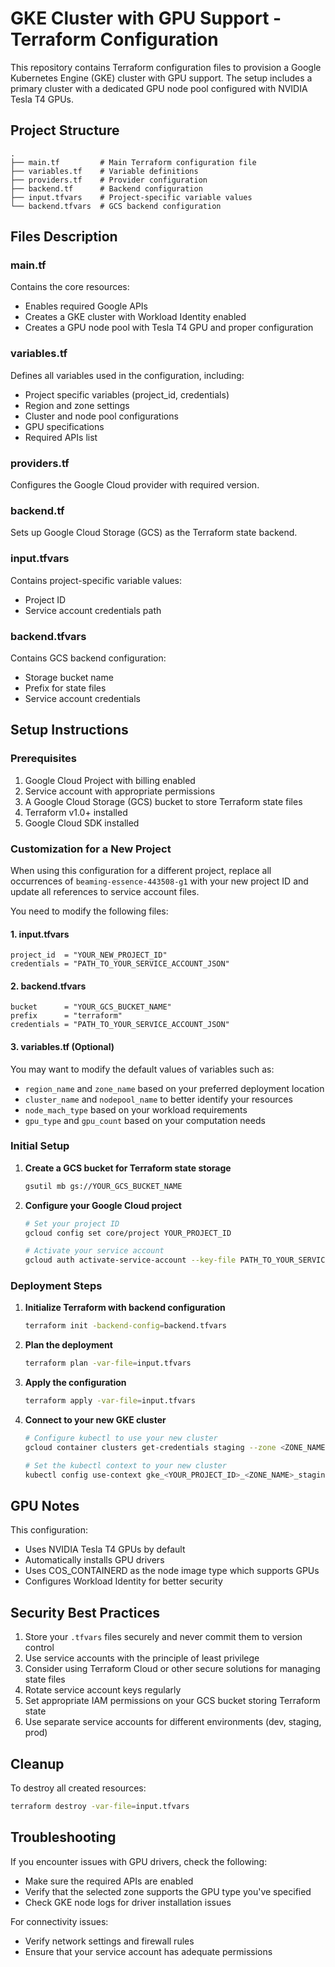 # GKE Cluster with GPU Support - Terraform Configuration

This repository contains Terraform configuration files to provision a Google Kubernetes Engine (GKE) cluster with GPU support. The setup includes a primary cluster with a dedicated GPU node pool configured with NVIDIA Tesla T4 GPUs.

## Project Structure

```
.
├── main.tf         # Main Terraform configuration file
├── variables.tf    # Variable definitions
├── providers.tf    # Provider configuration
├── backend.tf      # Backend configuration
├── input.tfvars    # Project-specific variable values
└── backend.tfvars  # GCS backend configuration
```

## Files Description

### main.tf
Contains the core resources:
- Enables required Google APIs
- Creates a GKE cluster with Workload Identity enabled
- Creates a GPU node pool with Tesla T4 GPU and proper configuration

### variables.tf
Defines all variables used in the configuration, including:
- Project specific variables (project_id, credentials)
- Region and zone settings
- Cluster and node pool configurations
- GPU specifications
- Required APIs list

### providers.tf
Configures the Google Cloud provider with required version.

### backend.tf
Sets up Google Cloud Storage (GCS) as the Terraform state backend.

### input.tfvars
Contains project-specific variable values:
- Project ID
- Service account credentials path

### backend.tfvars
Contains GCS backend configuration:
- Storage bucket name
- Prefix for state files
- Service account credentials

## Setup Instructions

### Prerequisites
1. Google Cloud Project with billing enabled
2. Service account with appropriate permissions
3. A Google Cloud Storage (GCS) bucket to store Terraform state files
4. Terraform v1.0+ installed
5. Google Cloud SDK installed

### Customization for a New Project

When using this configuration for a different project, replace all occurrences of `beaming-essence-443508-g1` with your new project ID and update all references to service account files.

You need to modify the following files:

#### 1. input.tfvars
```hcl
project_id  = "YOUR_NEW_PROJECT_ID"
credentials = "PATH_TO_YOUR_SERVICE_ACCOUNT_JSON"
```

#### 2. backend.tfvars
```hcl
bucket      = "YOUR_GCS_BUCKET_NAME"
prefix      = "terraform"
credentials = "PATH_TO_YOUR_SERVICE_ACCOUNT_JSON"
```

#### 3. variables.tf (Optional)
You may want to modify the default values of variables such as:
- `region_name` and `zone_name` based on your preferred deployment location
- `cluster_name` and `nodepool_name` to better identify your resources
- `node_mach_type` based on your workload requirements
- `gpu_type` and `gpu_count` based on your computation needs

### Initial Setup

1. **Create a GCS bucket for Terraform state storage**
   ```bash
   gsutil mb gs://YOUR_GCS_BUCKET_NAME
   ```

2. **Configure your Google Cloud project**
   ```bash
   # Set your project ID
   gcloud config set core/project YOUR_PROJECT_ID
   
   # Activate your service account
   gcloud auth activate-service-account --key-file PATH_TO_YOUR_SERVICE_ACCOUNT_JSON
   ```

### Deployment Steps

1. **Initialize Terraform with backend configuration**
   ```bash
   terraform init -backend-config=backend.tfvars
   ```

2. **Plan the deployment**
   ```bash
   terraform plan -var-file=input.tfvars
   ```

3. **Apply the configuration**
   ```bash
   terraform apply -var-file=input.tfvars
   ```

4. **Connect to your new GKE cluster**
   ```bash
   # Configure kubectl to use your new cluster
   gcloud container clusters get-credentials staging --zone <ZONE_NAME> --project YOUR_PROJECT_ID
   
   # Set the kubectl context to your new cluster
   kubectl config use-context gke_<YOUR_PROJECT_ID>_<ZONE_NAME>_staging
   ```

## GPU Notes

This configuration:
- Uses NVIDIA Tesla T4 GPUs by default
- Automatically installs GPU drivers
- Uses COS_CONTAINERD as the node image type which supports GPUs
- Configures Workload Identity for better security

## Security Best Practices

1. Store your `.tfvars` files securely and never commit them to version control
2. Use service accounts with the principle of least privilege
3. Consider using Terraform Cloud or other secure solutions for managing state files
4. Rotate service account keys regularly
5. Set appropriate IAM permissions on your GCS bucket storing Terraform state
6. Use separate service accounts for different environments (dev, staging, prod)

## Cleanup

To destroy all created resources:
```bash
terraform destroy -var-file=input.tfvars
```

## Troubleshooting

If you encounter issues with GPU drivers, check the following:
- Make sure the required APIs are enabled
- Verify that the selected zone supports the GPU type you've specified
- Check GKE node logs for driver installation issues

For connectivity issues:
- Verify network settings and firewall rules
- Ensure that your service account has adequate permissions